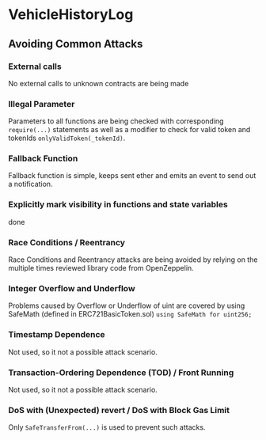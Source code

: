 # VehicleHistoryLog

## Avoiding Common Attacks

### External calls
No external calls to unknown contracts are being made

### Illegal Parameter
Parameters to all functions are being checked with corresponding `require(...)` statements as well as a modifier to check for valid token and tokenIds `onlyValidToken(_tokenId)`.

### Fallback Function
Fallback function is simple, keeps sent ether and emits an event to send out a notification.

### Explicitly mark visibility in functions and state variables
done

### Race Conditions / Reentrancy
Race Conditions and Reentrancy attacks are being avoided by relying on the multiple times reviewed library code from OpenZeppelin.

### Integer Overflow and Underflow
Problems caused by Overflow or Underflow of uint are covered by using SafeMath (defined in ERC721BasicToken.sol)
`using SafeMath for uint256;`

### Timestamp Dependence
Not used, so it not a possible attack scenario.

### Transaction-Ordering Dependence (TOD) / Front Running
Not used, so it not a possible attack scenario.

### DoS with (Unexpected) revert / DoS with Block Gas Limit
Only `SafeTransferFrom(...)` is used to prevent such attacks.

